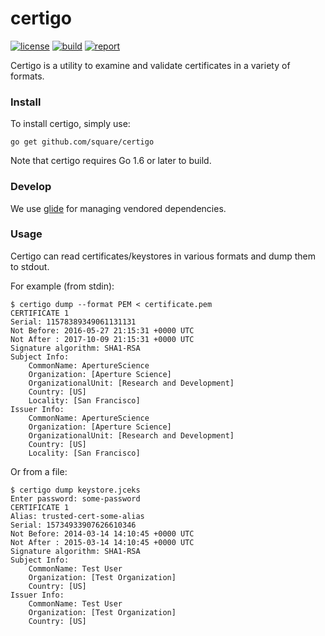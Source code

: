 # certigo

[![license](http://img.shields.io/badge/license-apache_2.0-red.svg?style=flat)](https://raw.githubusercontent.com/square/certigo/master/LICENSE)
[![build](https://travis-ci.org/square/certigo.svg?branch=master)](https://travis-ci.org/square/certigo)
[![report](https://goreportcard.com/badge/github.com/square/certigo)](https://goreportcard.com/report/github.com/square/certigo)

Certigo is a utility to examine and validate certificates in a variety of formats.

### Install

To install certigo, simply use:

    go get github.com/square/certigo

Note that certigo requires Go 1.6 or later to build.

### Develop

We use [glide][1] for managing vendored dependencies. 

[1]: https://glide.sh

### Usage

Certigo can read certificates/keystores in various formats and dump them to stdout.

For example (from stdin):

    $ certigo dump --format PEM < certificate.pem
    CERTIFICATE 1
    Serial: 11578389349061131131
    Not Before: 2016-05-27 21:15:31 +0000 UTC
    Not After : 2017-10-09 21:15:31 +0000 UTC
    Signature algorithm: SHA1-RSA
    Subject Info:
    	CommonName: ApertureScience
    	Organization: [Aperture Science]
    	OrganizationalUnit: [Research and Development]
    	Country: [US]
    	Locality: [San Francisco]
    Issuer Info:
    	CommonName: ApertureScience
    	Organization: [Aperture Science]
    	OrganizationalUnit: [Research and Development]
    	Country: [US]
    	Locality: [San Francisco]

Or from a file:

    $ certigo dump keystore.jceks 
    Enter password: some-password
    CERTIFICATE 1
    Alias: trusted-cert-some-alias
    Serial: 15734933907626610346
    Not Before: 2014-03-14 14:10:45 +0000 UTC
    Not After : 2015-03-14 14:10:45 +0000 UTC
    Signature algorithm: SHA1-RSA
    Subject Info:
    	CommonName: Test User
    	Organization: [Test Organization]
    	Country: [US]
    Issuer Info:
    	CommonName: Test User
    	Organization: [Test Organization]
    	Country: [US]
